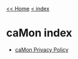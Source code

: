 [<< Home](../index.md)  [< index](./index.md)

<div id="mspb-ax6yg7aa9gxr" class="9N6BBDN6DCMX"></div>
<script src="https://storebadge.azureedge.net/src/badge-1.8.4.js"></script>
<script>
  mspb({ productId: '9N6BBDN6DCMX', badgeType: 'large' }, function(badge) {
    document.getElementById('mspb-ax6yg7aa9gxr').innerHTML = badge;
  });
</script>

# caMon index

- [caMon Privacy Policy](PrivacyPolicy.md)